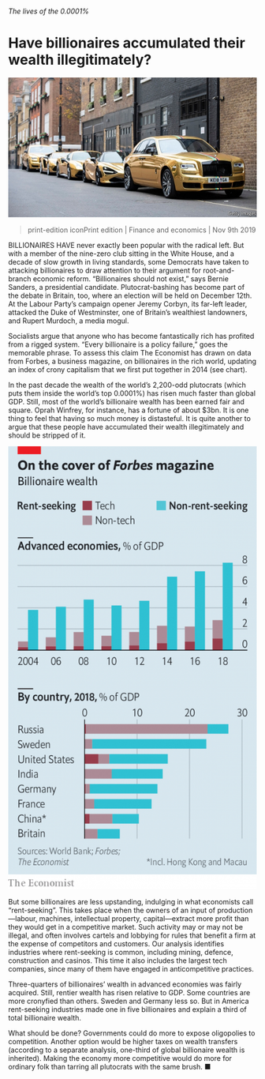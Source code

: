 ###### The lives of the 0.0001%

# Have billionaires accumulated their wealth illegitimately? 

![image](images/20191109_fnp502.jpg) 

> print-edition iconPrint edition | Finance and economics | Nov 9th 2019 

BILLIONAIRES HAVE never exactly been popular with the radical left. But with a member of the nine-zero club sitting in the White House, and a decade of slow growth in living standards, some Democrats have taken to attacking billionaires to draw attention to their argument for root-and-branch economic reform. “Billionaires should not exist,” says Bernie Sanders, a presidential candidate. Plutocrat-bashing has become part of the debate in Britain, too, where an election will be held on December 12th. At the Labour Party’s campaign opener Jeremy Corbyn, its far-left leader, attacked the Duke of Westminster, one of Britain’s wealthiest landowners, and Rupert Murdoch, a media mogul. 

Socialists argue that anyone who has become fantastically rich has profited from a rigged system. “Every billionaire is a policy failure,” goes the memorable phrase. To assess this claim The Economist has drawn on data from Forbes, a business magazine, on billionaires in the rich world, updating an index of crony capitalism that we first put together in 2014 (see chart). 

In the past decade the wealth of the world’s 2,200-odd plutocrats (which puts them inside the world’s top 0.0001%) has risen much faster than global GDP. Still, most of the world’s billionaire wealth has been earned fair and square. Oprah Winfrey, for instance, has a fortune of about $3bn. It is one thing to feel that having so much money is distasteful. It is quite another to argue that these people have accumulated their wealth illegitimately and should be stripped of it. 

![image](images/20191109_FNC456.png) 

But some billionaires are less upstanding, indulging in what economists call “rent-seeking”. This takes place when the owners of an input of production—labour, machines, intellectual property, capital—extract more profit than they would get in a competitive market. Such activity may or may not be illegal, and often involves cartels and lobbying for rules that benefit a firm at the expense of competitors and customers. Our analysis identifies industries where rent-seeking is common, including mining, defence, construction and casinos. This time it also includes the largest tech companies, since many of them have engaged in anticompetitive practices. 

Three-quarters of billionaires’ wealth in advanced economies was fairly acquired. Still, rentier wealth has risen relative to GDP. Some countries are more cronyfied than others. Sweden and Germany less so. But in America rent-seeking industries made one in five billionaires and explain a third of total billionaire wealth. 

What should be done? Governments could do more to expose oligopolies to competition. Another option would be higher taxes on wealth transfers (according to a separate analysis, one-third of global billionaire wealth is inherited). Making the economy more competitive would do more for ordinary folk than tarring all plutocrats with the same brush. ■ 

